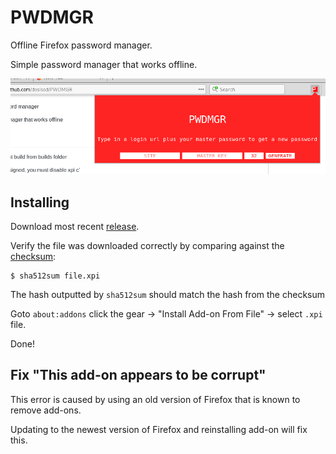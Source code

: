 # PWDMGR

Offline Firefox password manager.

Simple password manager that works offline.

![PWDMGR Add-on](img/eg.png)

## Installing

Download most recent [release](https://github.com/dosisod/PWDMGR/releases).

Verify the file was downloaded correctly by comparing against the [checksum](builds/checksum):

```
$ sha512sum file.xpi
```

The hash outputted by `sha512sum` should match the hash from the checksum

Goto `about:addons` click the gear -> "Install Add-on From File" -> select `.xpi` file.

Done!

## Fix "This add-on appears to be corrupt"

This error is caused by using an old version of Firefox that is known to remove add-ons.

Updating to the newest version of Firefox and reinstalling add-on will fix this.